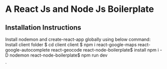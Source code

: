 # A React Js and Node Js Boilerplate
## Installation Instructions


Install nodemon and create-react-app globally using below command:
Install client folder $ cd client 
client $ npm i react-google-maps react-google-autocomplete react-geocode
react-node-boilerplate$ install npm i -D nodemon
react-node-boilerplate$ npm run dev


`




